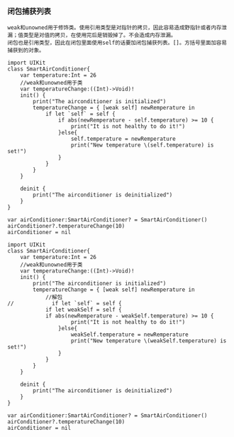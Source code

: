 ### 闭包捕获列表

```
weak和unowned用于修饰类。使用引用类型是对指针的拷贝，因此容易造成野指针或者内存泄漏；值类型是对值的拷贝，在使用完后是销毁掉了。不会造成内存泄漏。
闭包也是引用类型，因此在闭包里面使用self的话要加闭包捕获列表。[]。方括号里面加容易捕获到的对象。
```

    import UIKit
    class SmartAirConditioner{
        var temperature:Int = 26
        //weak和unowned用于类
        var temperatureChange:((Int)->Void)!
        init() {
            print("The airconditioner is initialized")
            temperatureChange = { [weak self] newRemperature in
                if let `self` = self {
                    if abs(newRemperature - self.temperature) >= 10 {
                        print("It is not healthy to do it!")
                    }else{
                        self.temperature = newRemperature
                        print("New temperature \(self.temperature) is set!")
                    }
                }
            }
        }

        deinit {
            print("The airconditioner is deinitialized")
        }
    }

    var airConditioner:SmartAirConditioner? = SmartAirConditioner()
    airConditioner?.temperatureChange(10)
    airConditioner = nil

    import UIKit
    class SmartAirConditioner{
        var temperature:Int = 26
        //weak和unowned用于类
        var temperatureChange:((Int)->Void)!
        init() {
            print("The airconditioner is initialized")
            temperatureChange = { [weak self] newRemperature in
                //解包
    //            if let `self` = self {
                if let weakSelf = self {
                if abs(newRemperature - weakSelf.temperature) >= 10 {
                        print("It is not healthy to do it!")
                    }else{
                        weakSelf.temperature = newRemperature
                        print("New temperature \(weakSelf.temperature) is set!")
                    }
                }
            }
        }

        deinit {
            print("The airconditioner is deinitialized")
        }
    }

    var airConditioner:SmartAirConditioner? = SmartAirConditioner()
    airConditioner?.temperatureChange(10)
    airConditioner = nil



